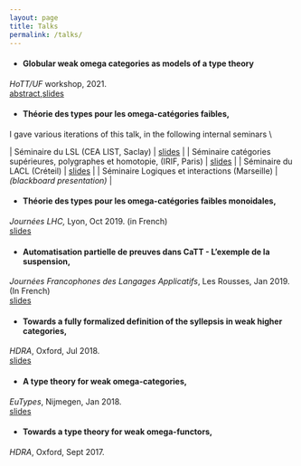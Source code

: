 ```yaml
---
layout: page
title: Talks
permalink: /talks/
---
```

- #### Globular weak omega categories as models of a type theory
*HoTT/UF* workshop, 2021. \
[abstract](abstract_HOTTUF.pdf),[slides](talk_HoTTUF.pdf)

- #### Théorie des types pour les omega-catégories faibles,
I gave various iterations of this talk, in the following internal seminars \

| Séminaire du LSL (CEA LIST, Saclay)                                                                 | [slides](talk_LSL.pdf)  |
| Séminaire catégories supérieures, polygraphes et homotopie, (IRIF, Paris) | [slides](talk_IRIF.pdf) |
| Séminaire du LACL (Créteil)                                                                                  | [slides](talk_LACL.pdf) |
| Séminaire Logiques et interactions (Marseille)                                                                          |  *(blackboard presentation)*                       |

- #### Théorie des types pour les omega-catégories faibles monoidales,
*Journées LHC,* Lyon, Oct 2019. (in French) \
[slides](talk_LHC.pdf)

- #### Automatisation partielle de preuves dans CaTT - L’exemple de la suspension,
*Journées Francophones des Langages Applicatifs*, Les Rousses, Jan 2019. (In French) \
[slides](talk_jfla.pdf)

- #### Towards a fully formalized definition of the syllepsis in weak higher categories,
*HDRA*, Oxford, Jul 2018. \
[slides](talk_hdra18.pdf)

- #### A type theory for weak omega-categories,
*EuTypes*, Nijmegen, Jan 2018. \
[slides](talk_eutypes.pdf)

- #### Towards a type theory for weak omega-functors,
*HDRA*, Oxford, Sept 2017.
